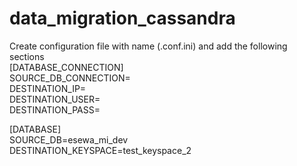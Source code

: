 # data_migration_cassandra
Create configuration file with name (.conf.ini) and add the following sections <br>
[DATABASE_CONNECTION]<br>
SOURCE_DB_CONNECTION=<br>
DESTINATION_IP=<br>
DESTINATION_USER=<br>
DESTINATION_PASS=<br>


[DATABASE]<br>
SOURCE_DB=esewa_mi_dev<br>
DESTINATION_KEYSPACE=test_keyspace_2<br>
